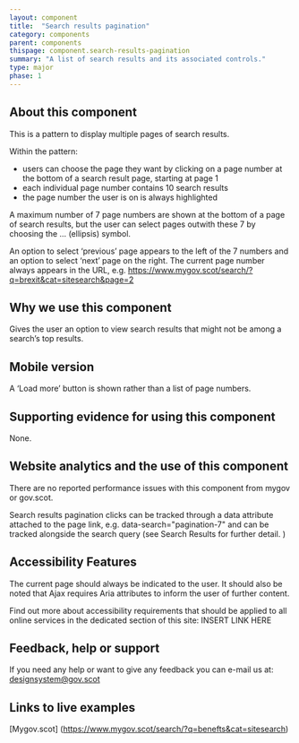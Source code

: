 ```yaml
---
layout: component
title:  "Search results pagination"
category: components
parent: components
thispage: component.search-results-pagination
summary: "A list of search results and its associated controls."
type: major
phase: 1
---
```


## About this component
This is a pattern to display multiple pages of search results.   

Within the pattern:
* users can choose the page they want by clicking on a page number at the bottom of a search result page, starting at page 1
* each individual page number contains 10 search results
* the page number the user is on is always highlighted  

A maximum number of 7 page numbers are shown at the bottom of a page of search results, but the user can select pages outwith these 7 by choosing the … (ellipsis) symbol.    

An option to select ‘previous’ page appears to the left of the 7 numbers and an option to select ‘next’ page on the right.
The current page number always appears in the URL, e.g. https://www.mygov.scot/search/?q=brexit&cat=sitesearch&page=2

## Why we use this component
Gives the user an option to view search results that might not be among a search’s top results.  

## Mobile version
A ‘Load more’ button is shown rather than a list of page numbers.

## Supporting evidence for using this component
None.

## Website analytics and the use of this component
There are no reported performance issues with this component from mygov or gov.scot.

Search results pagination clicks can be tracked through a data attribute attached to the page link, e.g. data-search="pagination-7" and can be tracked alongside the search query (see Search Results for further detail. )  

## Accessibility Features
The current page should always be indicated to the user. It should also be noted that Ajax requires Aria attributes to inform the user of further content.

Find out more about accessibility requirements that should be applied to all online services in the dedicated section of this site: INSERT LINK HERE

## Feedback, help or support
If you need any help or want to give any feedback you can e-mail us at:
[designsystem@gov.scot](mailto:designsystem@gov.scot)

## Links to live examples
[Mygov.scot] (https://www.mygov.scot/search/?q=benefts&cat=sitesearch)
